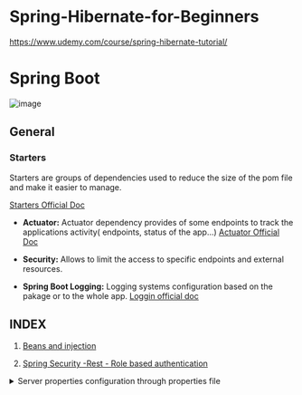 # Spring-Hibernate-for-Beginners

https://www.udemy.com/course/spring-hibernate-tutorial/

# Spring Boot

![image](https://focusedlabs.io/hubfs/FocusedLabs_November_2022/Images/9995591c43c050fbfc25beacd8db1cc3d6eb7b75-600x315.png)

## General

### Starters

Starters are groups of dependencies used to reduce the size of the pom file and make it easier to manage.

[Starters Official Doc](https://docs.spring.io/spring-boot/docs/current/reference/htmlsingle/#using.build-systems.starters)

- **Actuator:** Actuator dependency provides of some endpoints to track the applications activity( endpoints, status of the app...)
  [Actuator Official Doc](https://docs.spring.io/spring-boot/docs/current/reference/htmlsingle/#actuator)

- **Security:** Allows to limit the access to specific endpoints and external resources.
- **Spring Boot Logging:** Logging systems configuration based on the pakage or to the whole app.
  [Loggin official doc](https://docs.spring.io/spring-boot/docs/current/reference/html/features.html#features.logging)

## INDEX

1.  [Beans and injection](https://github.com/carlosreyplanelles/Spring-Hibernate-for-Beginners/tree/main/02-spring-boot-spring-core/README.md)

6.  [Spring Security -Rest - Role based authentication]()

<details>
<summary>Server properties configuration through properties file</summary>

Spring boot server can be configured through the properties file of the project
[Common properties](https://docs.spring.io/spring-boot/docs/current/reference/html/application-properties.html#appendix.application-properties)

## Beans
## Hibernate
## REST
## JPA Repositories
## Spring Data Rest
## Thymeleaf


[Final Spring Boot Project - Employees Directory CRUD](https://github.com/carlosreyplanelles/Spring-Hibernate-for-Beginners/tree/main/08-spring-boot-spring-mvc-crud)
